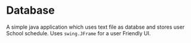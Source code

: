# Database
A simple java application which uses text file as databse and stores user School schedule. 
Uses `swing.JFrame` for a user Friendly UI. 
